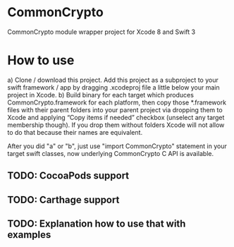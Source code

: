 # CommonCrypto
CommonCrypto module wrapper project for Xcode 8 and Swift 3

# How to use
a) Clone / download this project. Add this project as a subproject to your swift framework / app by dragging .xcodeproj file a little below your main project in Xcode.
b) Build binary for each target which produces CommonCrypto.framework for each platform, then copy those \*.framework files with their parent folders into your parent project via dropping them to Xcode and applying “Copy items if needed” checkbox (unselect any target membership though). If you drop them without folders Xcode will not allow to do that because their names are equivalent.

After you did "a" or "b", just use "import CommonCrypto" statement in your target swift classes, now underlying CommonCrypto C API is available.

## TODO: CocoaPods support
## TODO: Carthage support
## TODO: Explanation how to use that with examples

